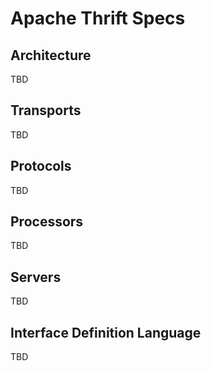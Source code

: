 # Apache Thrift Specs

## Architecture

TBD

## Transports

TBD

## Protocols

TBD

## Processors

TBD

## Servers

TBD

## Interface Definition Language

TBD
